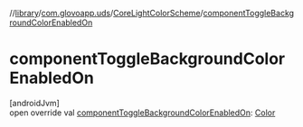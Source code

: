 //[library](../../../index.md)/[com.glovoapp.uds](../index.md)/[CoreLightColorScheme](index.md)/[componentToggleBackgroundColorEnabledOn](component-toggle-background-color-enabled-on.md)

# componentToggleBackgroundColorEnabledOn

[androidJvm]\
open override val [componentToggleBackgroundColorEnabledOn](component-toggle-background-color-enabled-on.md): [Color](https://developer.android.com/reference/kotlin/androidx/compose/ui/graphics/Color.html)
